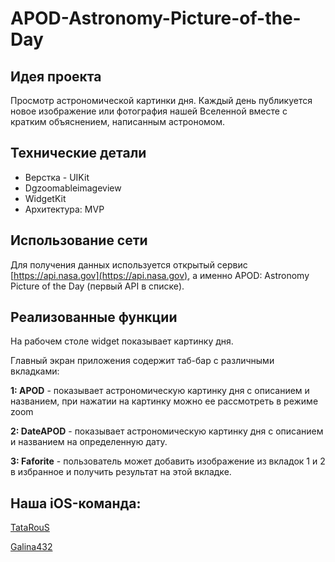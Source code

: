 # APOD-Astronomy-Picture-of-the-Day

## Идея проекта

Просмотр астрономической картинки дня. Каждый день публикуется новое изображение или фотография нашей Вселенной вместе с кратким объяснением, написанным астрономом.



## Технические детали

* Верстка - UIKit 
* Dgzoomableimageview
* WidgetKit
* Архитектура: MVP 



## Использование сети

Для получения данных используется открытый сервис [https://api.nasa.gov](https://api.nasa.gov), а именно APOD: Astronomy Picture of the Day (первый API в списке). 



## Реализованные функции

На рабочем столе widget показывает картинку дня.

Главный экран приложения содержит таб-бар с различными вкладками:

__1: APOD__ - показывает астрономическую картинку дня с описанием и названием, при нажатии на картинку можно ее рассмотреть в режиме zoom

__2: DateAPOD__ - показывает астрономическую картинку дня с описанием и названием на определенную дату.

__3: Faforite__ - пользователь может добавить изображение из вкладок 1 и 2 в избранное и получить результат на этой вкладке.



## Наша iOS-команда:

[TataRouS](https://github.com/TataRouS)

[Galina432](https://github.com/Galina432)
